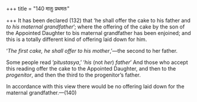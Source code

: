 +++
title = "140 मातुः प्रथमतः"

+++
It has been declared (132) that ‘he shall offer the cake to his father
and *to his maternal grandfather*’; where the offering of the cake by
the son of the Appointed Daughter to bis maternal grandfather has been
enjoined; and this is a totally different kind of offering laid down for
him.

‘*The first cake, he shall offer to his mother*,’—the second to her
father.

Some people read ‘*pitustasya*,’ ‘*his* (not *her*) *father*’ And those
who accept this reading offer the cake to the Appointed Daughter, and
then to the *progenitor*, and then the third to the progenitor’s father.

In accordance with this view there would be no offering laid down for
the maternal grandfather.—(140)


